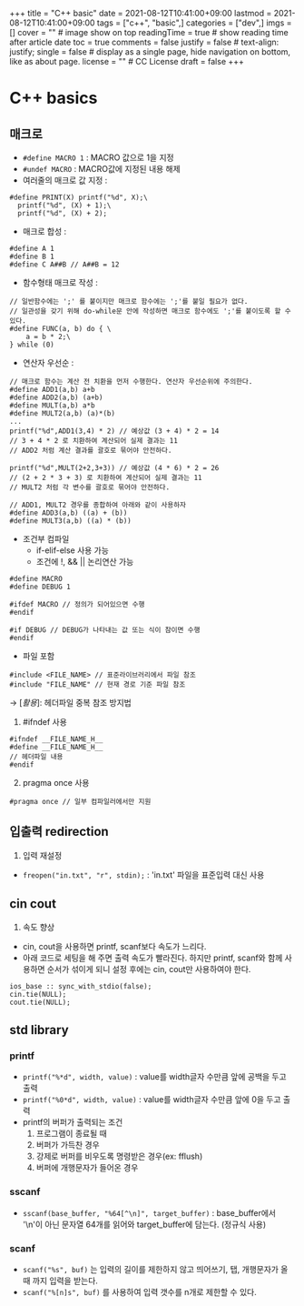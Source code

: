 +++
title = "C++ basic"
date = 2021-08-12T10:41:00+09:00
lastmod = 2021-08-12T10:41:00+09:00
tags = ["c++", "basic",]
categories = ["dev",]
imgs = []
cover = "" # image show on top
readingTime = true # show reading time after article date
toc = true
comments = false
justify = false # text-align: justify;
single = false # display as a single page, hide navigation on bottom, like as about page.
license = "" # CC License
draft = false
+++

# C++ basics
## 매크로
- `#define MACRO 1` : MACRO 값으로 1을 지정
- `#undef MACRO` : MACRO값에 지정된 내용 해제
- 여러줄의 매크로 값 지정 :
```
#define PRINT(X) printf("%d", X);\
  printf("%d", (X) + 1);\
  printf("%d", (X) + 2);
```
- 매크로 합성 :
```
#define A 1
#define B 1
#define C A##B // A##B = 12
```
- 함수형태 매크로 작성 :
```
// 일반함수에는 ';' 를 붙이지만 매크로 함수에는 ';'를 붙일 필요가 없다.
// 일관성을 갖기 위해 do-while문 안에 작성하면 매크로 함수에도 ';'를 붙이도록 할 수 있다.
#define FUNC(a, b) do { \
    a = b * 2;\
} while (0)
```
- 연산자 우선순 :
```
// 매크로 함수는 계산 전 치환을 먼저 수행한다. 연산자 우선순위에 주의한다.
#define ADD1(a,b) a+b
#define ADD2(a,b) (a+b)
#define MULT(a,b) a*b
#define MULT2(a,b) (a)*(b)
...
printf("%d",ADD1(3,4) * 2) // 예상값 (3 + 4) * 2 = 14
// 3 + 4 * 2 로 치환하여 계산되어 실제 결과는 11
// ADD2 처럼 계산 결과를 괄호로 묶어야 안전하다.

printf("%d",MULT(2+2,3+3)) // 예상값 (4 * 6) * 2 = 26
// (2 + 2 * 3 + 3) 로 치환하여 계산되어 실제 결과는 11
// MULT2 처럼 각 변수를 괄호로 묶어야 안전하다.

// ADD1, MULT2 경우를 종합하여 아래와 같이 사용하자
#define ADD3(a,b) ((a) + (b))
#define MULT3(a,b) ((a) * (b))
```

- 조건부 컴파일
  - if-elif-else 사용 가능
  - 조건에 !, && || 논리연산 가능
```
#define MACRO
#define DEBUG 1

#ifdef MACRO // 정의가 되어있으면 수행
#endif

#if DEBUG // DEBUG가 나타내는 값 또는 식이 참이면 수행
#endif
```

- 파일 포함
```
#include <FILE_NAME> // 표준라이브러리에서 파일 참조
#include "FILE_NAME" // 현재 경로 기준 파일 참조
```
→ [_활용_]: 헤더파일 중복 참조 방지법
1) #ifndef 사용
```
#ifndef __FILE_NAME_H__
#define __FILE_NAME_H__
// 헤더파일 내용
#endif
```
2) pragma once 사용
```
#pragma once // 일부 컴파일러에서만 지원
```

## 입출력 redirection
1. 입력 재설정
  - `freopen("in.txt", "r", stdin);` : 'in.txt' 파일을 표준입력 대신 사용

## cin cout
1. 속도 향상
  - cin, cout을 사용하면 printf, scanf보다 속도가 느리다.
  - 아래 코드로 세팅을 해 주면 출력 속도가 빨라진다. 하지만 printf, scanf와 함께 사용하면 순서가 섞이게 되니 설정 후에는 cin, cout만 사용하여야 한다.

  ```
  ios_base :: sync_with_stdio(false);
  cin.tie(NULL);
  cout.tie(NULL);
  ```

## std library
### printf
- `printf("%*d", width, value)` : value를 width글자 수만큼 앞에 공백을 두고 출력
- `printf("%0*d", width, value)` : value를 width글자 수만큼 앞에 0을 두고 출력
- printf의 버퍼가 출력되는 조건  
  1) 프로그램이 종료될 때
  2) 버퍼가 가득찬 경우
  3) 강제로 버퍼를 비우도록 명령받은 경우(ex: fflush)
  4) 버퍼에 개행문자가 들어온 경우

### sscanf
- `sscanf(base_buffer, "%64[^\n]", target_buffer)` : base_buffer에서 '\n'이 아닌 문자열 64개를 읽어와 target_buffer에 담는다. (정규식 사용)

### scanf
- `scanf("%s", buf)` 는 입력의 길이를 제한하지 않고 띄어쓰기, 탭, 개행문자가 올 때 까지 입력을 받는다. 
- `scanf("%[n]s", buf)` 를 사용하여 입력 갯수를 n개로 제한할 수 있다.